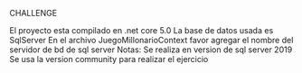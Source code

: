 CHALLENGE

El proyecto esta compilado en .net core 5.0
La base de datos usada es SqlServer
En el archivo JuegoMillonarioContext favor agregar el nombre del servidor de bd de sql server 
Notas: Se realiza en version de sql server 2019 
Se usa la version community para realizar el ejercicio
